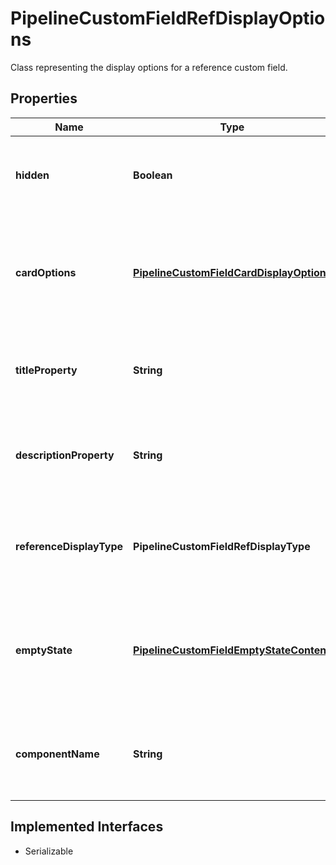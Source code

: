

# PipelineCustomFieldRefDisplayOptions

Class representing the display options for a reference custom field.

## Properties

| Name | Type | Description | Notes |
|------------ | ------------- | ------------- | -------------|
|**hidden** | **Boolean** | Indicates whether the reference custom field is hidden. |  [optional] |
|**cardOptions** | [**PipelineCustomFieldCardDisplayOptions**](PipelineCustomFieldCardDisplayOptions.md) | The card display options for the reference custom field. This field is optional. |  [optional] |
|**titleProperty** | **String** | The title property for the reference custom field. |  [optional] |
|**descriptionProperty** | **String** | The description property for the reference custom field. |  [optional] |
|**referenceDisplayType** | **PipelineCustomFieldRefDisplayType** | The display type for the reference custom field. This field is optional. |  [optional] |
|**emptyState** | [**PipelineCustomFieldEmptyStateContent**](PipelineCustomFieldEmptyStateContent.md) | The empty state content for the reference custom field. This field is optional. |  [optional] |
|**componentName** | **String** | The component name for the reference custom field. |  [optional] |


## Implemented Interfaces

* Serializable

